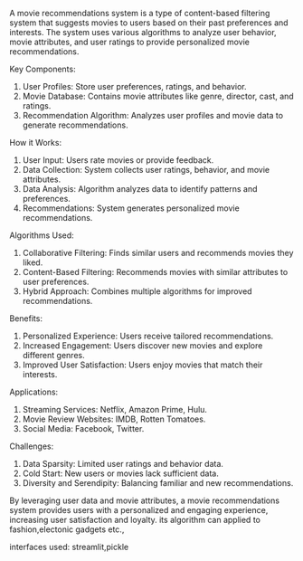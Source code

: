 A movie recommendations system is a type of content-based filtering system that suggests movies to users based on their past preferences and interests. The system uses various algorithms to analyze user behavior, movie attributes, and user ratings to provide personalized movie recommendations.

Key Components:

1. User Profiles: Store user preferences, ratings, and behavior.
2. Movie Database: Contains movie attributes like genre, director, cast, and ratings.
3. Recommendation Algorithm: Analyzes user profiles and movie data to generate recommendations.

How it Works:

1. User Input: Users rate movies or provide feedback.
2. Data Collection: System collects user ratings, behavior, and movie attributes.
3. Data Analysis: Algorithm analyzes data to identify patterns and preferences.
4. Recommendations: System generates personalized movie recommendations.

Algorithms Used:

1. Collaborative Filtering: Finds similar users and recommends movies they liked.
2. Content-Based Filtering: Recommends movies with similar attributes to user preferences.
3. Hybrid Approach: Combines multiple algorithms for improved recommendations.

Benefits:

1. Personalized Experience: Users receive tailored recommendations.
2. Increased Engagement: Users discover new movies and explore different genres.
3. Improved User Satisfaction: Users enjoy movies that match their interests.

Applications:

1. Streaming Services: Netflix, Amazon Prime, Hulu.
2. Movie Review Websites: IMDB, Rotten Tomatoes.
3. Social Media: Facebook, Twitter.

Challenges:

1. Data Sparsity: Limited user ratings and behavior data.
2. Cold Start: New users or movies lack sufficient data.
3. Diversity and Serendipity: Balancing familiar and new recommendations.

By leveraging user data and movie attributes, a movie recommendations system provides users with a personalized and engaging experience, increasing user satisfaction and loyalty.
its algorithm can applied to fashion,electonic gadgets etc.,

interfaces used:
streamlit,pickle
